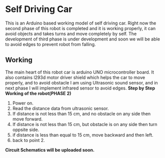 # Self Driving Car

This is an Arduino based working model of self driving car. Right now the second phase of this robot is completed and it is working properly, it can avoid objects and takes turns and move completely by self.
The development of third phase is under development and soon we will be able to avoid edges to prevent robot from falling.

## Working

The main heart of this robot car is arduino UNO microcontroller board. It also contains l293d motor driver shield which helps the car to move properly, and to avoid obstacle I am using Ultrasonic sound sensor, and in next phase I will implement infrared sensor to avoid edges.
**Step by Step Working of the robot(PHASE 2)**

1. Power on.
2. Read the distance data from ultrasonic sensor.
3. If distance is not less than 15 cm, and no obstacle on any side then move forward.
4. If distance is not less than 15 cm, but obstacle is on any side then turn oppsite side.
5. if distance is less than equal to 15 cm, move backward and then left.
6. back to point 2.

**Circuit Schematics will be uploaded soon.**
